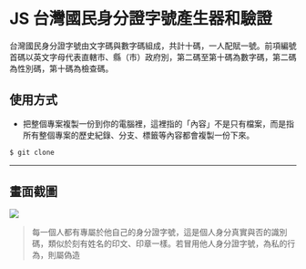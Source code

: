 # JS 台灣國民身分證字號產生器和驗證

台灣國民身分證字號由文字碼與數字碼組成，共計十碼，一人配賦一號。前項編號首碼以英文字母代表直轄市、縣（市）政府別，第二碼至第十碼為數字碼，第二碼為性別碼，第十碼為檢查碼。

## 使用方式
- 把整個專案複製一份到你的電腦裡，這裡指的「內容」不是只有檔案，而是指所有整個專案的歷史紀錄、分支、標籤等內容都會複製一份下來。
```sh
$ git clone
```

----

## 畫面截圖
![](https://i.imgur.com/Ap6tkAa.gif)
> 每一個人都有專屬於他自己的身分證字號，這是個人身分真實與否的識別碼，類似於刻有姓名的印文、印章一樣。若冒用他人身分證字號，為私的行為，則屬偽造
